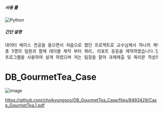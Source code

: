 <h5>사용 툴</h5>
<img alt="Python" src ="https://img.shields.io/badge/Microsoft Access-A4373A.svg?&style=for-the-badge&logo=Microsoft Access&logoColor=red"/>

<h5>간단 설명</h5>
<pre>데이터 베이스 전공을 들으면서 처음으로 했던 프로젝트로 교수님께서 하나의 케이스를 잡아 저희에게 제공해주셨고
총 5명의 팀원과 함께 테이블 제작 부터 쿼리, 리포트 등등을 제작하였습니다.당시에는 마이크로소프트에서 제공하는 엑세스라는 
프로그램을 사용하여 설계 하였으며 저는 팀장을 맡아 과제제출 및 쿼리문 작성의 역할을 수행했습니다.</pre>

# DB_GourmetTea_Case

![image](https://user-images.githubusercontent.com/81173010/163508055-24c42c6c-fe4e-4401-ad25-aa255cee2430.png)

https://github.com/choikyungsoo/DB_GourmetTea_Case/files/8493429/Case_GourmetTea.1.pdf
